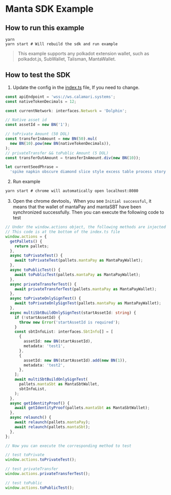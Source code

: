# Manta SDK Example

## How to run this example


``` shell
yarn
yarn start # Will rebuild the sdk and run example
```
> This example supports any polkadot extension wallet, such as polkadot.js, SubWallet, Talisman, MantaWallet.

## How to test the SDK

1. Update the config in the [index.ts](./index.ts) file, If you need to change.
``` typescript
const apiEndpoint = 'wss://ws.calamari.systems';
const nativeTokenDecimals = 12;

const currentNetwork: interfaces.Network = 'Dolphin';

// Native asset id
const assetId = new BN('1');

// toPrivate Amount (50 DOL)
const transferInAmount = new BN(50).mul(
  new BN(10).pow(new BN(nativeTokenDecimals)),
);
// privateTransfer && toPublic Amount (5 DOL)
const transferOutAmount = transferInAmount.div(new BN(10));

let currentSeedPhrase =
  'spike napkin obscure diamond slice style excess table process story excuse absurd';
```
2. Run example
```shell
yarn start # chrome will automatically open localhost:8080
```
3. Open the chrome devtools，When you see `Initial successful`, it means that the wallet of mantaPay and mantaSBT have been synchronized successfully. Then you can execute the following code to test
``` typescript
// Under the window.actions object, the following methods are injected for testing
// This code is at the bottom of the index.ts file
window.actions = {
  getPallets() {
    return pallets;
  },
  async toPrivateTest() {
    await toPrivateTest(pallets.mantaPay as MantaPayWallet);
  },
  async toPublicTest() {
    await toPublicTest(pallets.mantaPay as MantaPayWallet);
  },
  async privateTransferTest() {
    await privateTransferTest(pallets.mantaPay as MantaPayWallet);
  },
  async toPrivateOnlySignTest() {
    await toPrivateOnlySignTest(pallets.mantaPay as MantaPayWallet);
  },
  async multiSbtBuildOnlySignTest(startAssetId: string) {
    if (!startAssetId) {
      throw new Error('startAssetId is required');
    }
    const sbtInfoList: interfaces.SbtInfo[] = [
      {
        assetId: new BN(startAssetId),
        metadata: 'test1',
      },
      {
        assetId: new BN(startAssetId).add(new BN(1)),
        metadata: 'test2',
      },
    ];
    await multiSbtBuildOnlySignTest(
      pallets.mantaSbt as MantaSbtWallet,
      sbtInfoList,
    );
  },
  async getIdentityProof() {
    await getIdentityProof(pallets.mantaSbt as MantaSbtWallet);
  },
  async relaunch() {
    await relaunch(pallets.mantaPay);
    await relaunch(pallets.mantaSbt);
  },
};

// Now you can execute the corresponding method to test

// test toPrivate
window.actions.toPrivateTest();

// test privateTransfer
window.actions.privateTransferTest();

// test toPublic
window.actions.toPublicTest();
```
